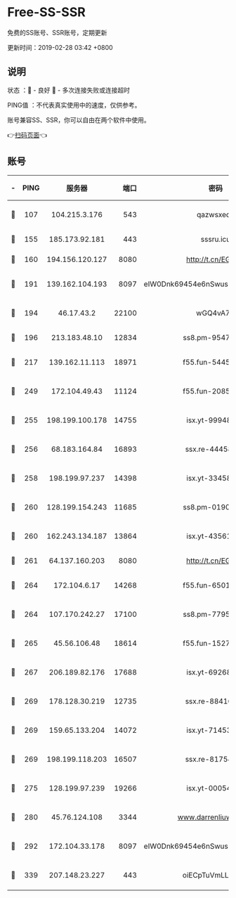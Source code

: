 # Free-SS-SSR

免费的SS账号、SSR账号，定期更新

更新时间：2019-02-28 03:42 +0800

## 说明

状态     ：🙂 - 良好 🙁 - 多次连接失败或连接超时

PING值   ：不代表真实使用中的速度，仅供参考。

账号兼容SS、SSR，你可以自由在两个软件中使用。

👉[扫码页面](https://liesauer.github.io/free-ss-ssr.github.io/)👈

## 账号

|-|PING|服务器|端口|密码|加密方式|区域|
|:----:|:----:|:-----:|-----:|:----:|:----:|:----:|
|🙂|107|104.215.3.176|543|qazwsxedc|aes-256-gcm|JP|
|🙂|155|185.173.92.181|443|sssru.icu|rc4-md5|RU|
|🙂|160|194.156.120.127|8080|http://t.cn/EGJIyrl|rc4-md5|RU|
|🙂|191|139.162.104.193|8097|eIW0Dnk69454e6nSwuspv9DmS201tQ0D|aes-256-cfb|JP|
|🙂|194|46.17.43.2|22100|wGQ4vA7D|aes-256-gcm|RU|
|🙂|196|213.183.48.10|12834|ss8.pm-95470705|rc4-md5|RU|
|🙂|217|139.162.11.113|18971|f55.fun-54452704|aes-256-cfb|SG|
|🙂|249|172.104.49.43|11124|f55.fun-20858205|aes-256-cfb|SG|
|🙂|255|198.199.100.178|14755|isx.yt-99948210|aes-256-cfb|US|
|🙂|256|68.183.164.84|16893|ssx.re-44458033|aes-256-cfb|US|
|🙂|258|198.199.97.237|14398|isx.yt-33458385|aes-256-cfb|US|
|🙂|260|128.199.154.243|11685|ss8.pm-01906462|aes-256-cfb|SG|
|🙂|260|162.243.134.187|13864|isx.yt-43561347|aes-256-cfb|US|
|🙂|261|64.137.160.203|8080|http://t.cn/EGJIyrl|rc4-md5|CA|
|🙂|264|172.104.6.17|14268|f55.fun-65015566|aes-256-cfb|US|
|🙂|264|107.170.242.27|17100|ss8.pm-77954051|aes-256-cfb|US|
|🙂|265|45.56.106.48|18614|f55.fun-15279736|aes-256-cfb|US|
|🙂|267|206.189.82.176|17688|isx.yt-69268692|aes-256-cfb|SG|
|🙂|269|178.128.30.219|12735|ssx.re-88416834|aes-256-cfb|SG|
|🙂|269|159.65.133.204|14072|isx.yt-71453790|aes-256-cfb|SG|
|🙂|269|198.199.118.203|16507|ssx.re-81754626|aes-256-cfb|US|
|🙂|275|128.199.97.239|19266|isx.yt-00054344|aes-256-cfb|SG|
|🙂|280|45.76.124.108|3344|www.darrenliuwei.com|aes-256-cfb|AU|
|🙂|292|172.104.33.178|8097|eIW0Dnk69454e6nSwuspv9DmS201tQ0D|aes-256-cfb|SG|
|🙂|339|207.148.23.227|443|oiECpTuVmLLxk4Ts|aes-256-cfb|US|
